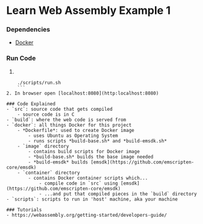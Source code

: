 # Learn Web Assembly Example 1

### Dependencies
- [Docker](https://docs.docker.com/get-docker/)

### Run Code
1. ```
````cd <path to example1>
    ./scripts/run.sh
    ```
2. In browser open [localhost:8080](http:localhost:8080)

### Code Explained
- `src`: source code that gets compiled
    - source code is in C
- `build`: where the web code is served from
- `docker`: all things Docker for this project
    - *Dockerfile*: used to create Docker image
        - uses Ubuntu as Operating System
        - runs scripts *build-base.sh* and *build-emsdk.sh*
    - `image` directory
        - contains build scripts for Docker image
        - *build-base.sh* builds the base image needed
        - *build-emsdk* builds [emsdk](https://github.com/emscripten-core/emsdk)
    - `container` directory
        - contains Docker container scripts which...
            - compile code in `src` using [emsdk](https://github.com/emscripten-core/emsdk)
            - ...and put that compiled pieces in the `build` directory
- `scripts`: scripts to run in 'host' machine, aka your machine

### Tutorials
- https://webassembly.org/getting-started/developers-guide/
